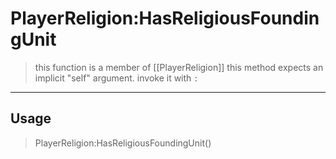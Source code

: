 # PlayerReligion:HasReligiousFoundingUnit
> this function is a member of [[PlayerReligion]]
> this method expects an implicit "self" argument. invoke it with `:`
-----
## Usage
> PlayerReligion:HasReligiousFoundingUnit()
